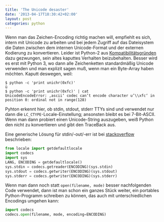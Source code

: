 ```yaml
---
title: 'The Unicode desaster'
date: '2013-04-17T18:30:42+02:00'
layout: post
categories: python
---
```


Wenn man das Zeichen-Encoding richtig machen will, empfiehlt es sich, intern mit Unicode zu arbeiten und bei jedem Zugriff auf das Dateisystem die Daten zwischen dem internen Unicode-Format und der externen Kodierung zu konvertieren. Leider ist Python-2 aus [Kompatibilitätsgründen](http://fedoraproject.org/wiki/Features/PythonEncodingUsesSystemLocale) dazu gezwungen, sein altes kaputtes Verhalten beizubehalten. Besser wird es erst mit Python 3, wo dann alle Zeichenketten standardmäßig Unicode verwenden und man explizit sagen muß, wenn man ein Byte-Array haben möchten.
Kaputt deswegen, weil:

```console
$ python -c 'print unichr(0xfc)'
ü
$ python -c 'print unichr(0xfc)' | cat
UnicodeEncodeError: ‚ascii‘ codec can’t encode character u’\\xfc‘ in position 0: ordinal not in range(128)
```

Pyhton erkennt hier, ob stdin, stdout, stderr TTYs sind und verwendet nur dann die `LC_CTYPE`-Locale-Einstellung; ansonsten bleibt es bei 7-Bit-ASCII. Wenn man dann probiert einen Unicode-String auszugeben, weiß Python den nicht zu konvertieren und gibt den TraceBack aus.

Eine generische Lösung für stdin/-out/-err ist bei [stackoverflow](http://stackoverflow.com/questions/492483/setting-the-correct-encoding-when-piping-stdout-in-python) beschrieben:

```python
from locale import getdefaultlocale
import codecs
import sys
LANG, ENCODING = getdefaultlocale()
sys.stdin = codecs.getreader(ENCODING)(sys.stdin)
sys.stdout = codecs.getwriter(ENCODING)(sys.stdout)
sys.stderr = codecs.getwriter(ENCODING)(sys.stderr)
```

Wenn man dann noch statt `open(filename, mode)` besser nachfolgenden Code verwendet, dann ist man schon ein ganzes Stück weiter, ein portables Python-Programm schreiben zu können, das auch mit unterschiedlichen Encodings umgehen kann:
```python
import codecs
codecs.open(filename, mode, encoding=ENCODING)
```
